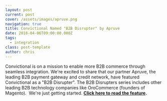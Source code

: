 ```yaml
---
layout: post
current: post
cover: /assets/images/apruve.png
navigation: true
title: Convictional Named "B2B Disrupter" by Apruve
date: 2018-04-06T09:00:00.000Z
tags:
  - integration
class: post-template
author: chris
---
```


Convictional is on a mission to enable more B2B commerce through seamless integration.
We're excited to share that our partner Apruve, the leading B2B payment gateway and credit network, have featured Convictional as a "B2B Disrupter". The B2B Disrupters series includes other leading B2B technology companies like OroCommerce (founders of Magento). 
We're just getting started.
**<a href="https://blog.apruve.com/how-wholesalers-can-integrate-with-millions-of-online-stores-sell-more-and-do-less">Click here to read the feature</a>.**